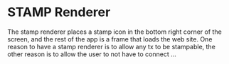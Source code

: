 # STAMP Renderer

The stamp renderer places a stamp icon in the bottom right corner of the screen, and the rest of the app is a frame that loads the web site. One reason to have a stamp renderer is to allow any tx to be stampable, the other reason is to allow the user to not have to connect ...

